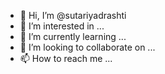 - 👋 Hi, I’m @sutariyadrashti
- 👀 I’m interested in ...
- 🌱 I’m currently learning ...
- 💞️ I’m looking to collaborate on ...
- 📫 How to reach me ...

<!---
sutariyadrashti/sutariyadrashti is a ✨ special ✨ repository because its `README.md` (this file) appears on your GitHub profile.
You can click the Preview link to take a look at your changes.
--->
